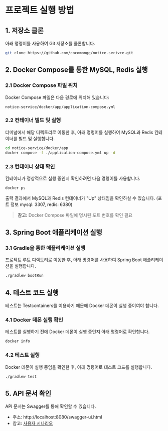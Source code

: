 # 프로젝트 실행 방법

## 1. 저장소 클론

아래 명령어를 사용하여 Git 저장소를 클론합니다.

```bash
git clone https://github.com/cocomongg/notice-serivce.git
```

## 2. Docker Compose를 통한 MySQL, Redis 실행

### 2.1 Docker Compose 파일 위치

Docker Compose 파일은 다음 경로에 위치해 있습니다:

```
notice-service/docker/app/application-compose.yml
```

### 2.2 컨테이너 빌드 및 실행

터미널에서 해당 디렉토리로 이동한 후, 아래 명령어를 실행하여 MySQL과 Redis 컨테이너를 빌드 및 실행합니다.

```bash
cd notice-service/docker/app
docker compose -f ./application-compose.yml up -d
```

### 2.3 컨테이너 상태 확인

컨테이너가 정상적으로 실행 중인지 확인하려면 다음 명령어를 사용합니다.

```bash
docker ps
```

출력 결과에서 MySQL과 Redis 컨테이너가 "Up" 상태임을 확인하실 수 있습니다. (포트 정보 mysql: 3307, redis: 6380)

> **참고:** Docker Compose 파일에 명시된 포트 번호를 확인 필요

## 3. Spring Boot 애플리케이션 실행

### 3.1 Gradle을 통한 애플리케이션 실행

프로젝트 루트 디렉토리로 이동한 후, 아래 명령어를 사용하여 Spring Boot 애플리케이션을 실행합니다.

```bash
./gradlew bootRun
```

## 4. 테스트 코드 실행

테스트는 Testcontainers를 이용하기 때문에 Docker 데몬이 실행 중이여야 합니다.

### 4.1 Docker 데몬 실행 확인

테스트를 실행하기 전에 Docker 데몬이 실행 중인지 아래 명령어로 확인합니다.

```bash
docker info
```

### 4.2 테스트 실행

Docker 데몬이 실행 중임을 확인한 후, 아래 명령어로 테스트 코드를 실행합니다.

```bash
./gradlew test
```

## 5. API 문서 확인

API 문서는 Swagger를 통해 확인할 수 있습니다.
- 주소: http://localhost:8080/swagger-ui.html
- 참고: [사용자 시나리오](user-scenario.md)
